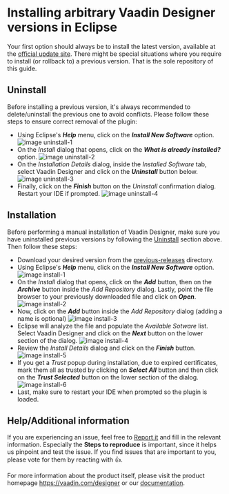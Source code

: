 # Installing arbitrary Vaadin Designer versions in Eclipse

Your first option should always be to install the latest version, available at the [official update site](https://vaadin.com/eclipse). There might be special situations where you require to install (or rollback to) a previous version. That is the sole repository of this guide.

## Uninstall
Before installing a previous version, it's always recommended to delete/uninstall the previous one to avoid conflicts. Please follow these steps to ensure correct removal of the plugin:

 - Using Eclipse's ***Help*** menu, click on the ***Install New Software*** option.  ![image uninstall-1](./screenshots/uninstall-1.png)
 - On the _Install_ dialog that opens, click on the ***What is already installed?*** option.  ![image uninstall-2](./screenshots/uninstall-2.png)
 - On the _Installation Details_ dialog, inside the _Installed Software_ tab, select Vaadin Designer and click on the ***Uninstall*** button below.  ![image uninstall-3](./screenshots/uninstall-3.png)
 - Finally, click on the ***Finish*** button on the _Uninstall_ confirmation dialog. Restart your IDE if prompted.  ![image uninstall-4](./screenshots/uninstall-4.png)

## Installation
Before performing a manual installation of Vaadin Designer, make sure you have uninstalled previous versions by following the [Uninstall](#uninstall) section above. Then follow these steps:

 - Download your desired version from the [previous-releases](./previous-releases/) directory.
 - Using Eclipse's ***Help*** menu, click on the ***Install New Software*** option.  ![image install-1](./screenshots/install-1.png)
 - On the _Install_ dialog that opens, click on the ***Add*** button, then on the ***Archive*** button inside the _Add Repository_ dialog. Lastly, point the file browser to your previously downloaded file and click on ***Open***.  ![image install-2](./screenshots/install-2.png)
 - Now, click on the ***Add*** button inside the _Add Repository_ dialog (adding a name is optional)  ![image install-3](./screenshots/install-3.png)
 - Eclipse will analyze the file and populate the _Available Sotware_ list. Select Vaadin Designer and click on the ***Next*** button on the lower section of the dialog.  ![image install-4](./screenshots/install-4.png)
 - Review the _Install Details_ dialog and click on the ***Finish*** button.  ![image install-5](./screenshots/install-5.png)
 - If you get a _Trust_ popup during installation, due to expired certificates, mark them all as trusted by clicking on ***Select All*** button and then click on the ***Trust Selected*** button on the lower section of the dialog.  ![image install-6](./screenshots/install-6.png)
 - Last, make sure to restart your IDE when prompted so the plugin is loaded.

## Help/Additional information
If you are experiencing an issue, feel free to [Report it](https://github.com/vaadin/designer/issues/new) and fill in the relevant information. Especially the **Steps to reproduce** is important, since it helps us pinpoint and test the issue. If you find issues that are important to you, please vote for them by reacting with :+1:.

For more information about the product itself, please visit the product homepage https://vaadin.com/designer or our [documentation](https://vaadin.com/docs/latest/tools/designer).
